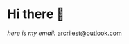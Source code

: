 # Hi there 👋

_here is my email:_
arcrilest@outlook.com

<!--
**arcriles/arcriles** is a ✨ _special_ ✨ repository because its `README.md` (this file) appears on your GitHub profile.

Here are some ideas to get you started:

- 🔭 I’m currently working on ...
- 🌱 I’m currently learning ...
- 👯 I’m looking to collaborate on ...
-  🤔 I’m looking for help...
- 💬 Ask me about ...
- 📫 How to reach me: ...
- 😄 Pronouns: ...
- ⚡ Fun fact: ...
-->
